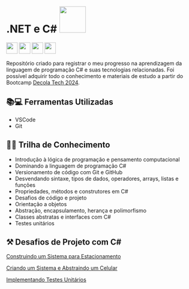 
#  .NET e C# <img src="https://hermes.digitalinnovation.one/assets/diome/logo-full.svg" width="70"/>

<img src="https://upload.wikimedia.org/wikipedia/commons/thumb/e/ee/.NET_Core_Logo.svg/2048px-.NET_Core_Logo.svg.png" width="30"/> <img src="https://seeklogo.com/images/C/c-logo-A44DB3D53C-seeklogo.com.png" width="30"/> <img src="https://avatars.githubusercontent.com/u/18133?s=280&v=4" width="30"/> <img src="https://cdn-icons-png.flaticon.com/512/2175/2175377.png" width="30"/>  

Repositório criado para registrar o meu progresso na aprendizagem da linguagem de programação C# e suas tecnologias relacionadas. Foi possível adquirir todo o conhecimento e materiais de estudo a partir do Bootcamp
[Decola Tech 2024](https://web.dio.me/track/decola-tech-avanade-net-developer).

## 📚💻 Ferramentas Utilizadas
- VSCode
- Git

## 🚵‍♀️ Trilha de Conhecimento
- Introdução à lógica de programação e pensamento computacional
- Dominando a linguagem de programação C#
- Versionamento de código com Git e GitHub
- Desvendando sintaxe, tipos de dados, operadores, arrays, listas e funções
- Propriedades, métodos e construtores em C#
- Desafios de código e projeto
- Orientação a objetos
- Abstração, encapsulamento, herança e polimorfismo
- Classes abstratas e interfaces com C#
- Testes unitários



## ⚒️ Desafios de Projeto com C#
[Construindo um Sistema para Estacionamento](https://github.com/brendasantana04/trilha-net-fundamentos-desafio.git)

[Criando um Sistema e Abstraindo um Celular](https://github.com/brendasantana04/trilha-net-poo-desafio)

[Implementando Testes Unitários](https://github.com/brendasantana04/trilha-net-testes-unitarios-desafio)
